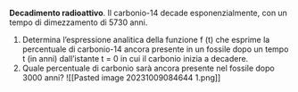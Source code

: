  **Decadimento radioattivo**. Il carbonio-14 decade esponenzialmente, con un tempo di dimezzamento di 5730 anni. 
 1) Determina l’espressione analitica della funzione f (t) che esprime la percentuale di carbonio-14 ancora presente in un fossile dopo un tempo t (in anni) dall’istante t = 0 in cui il carbonio inizia a decadere.
2) Quale percentuale di carbonio sarà ancora presente nel fossile dopo 3000 anni?
![[Pasted image 20231009084644 1.png]]
